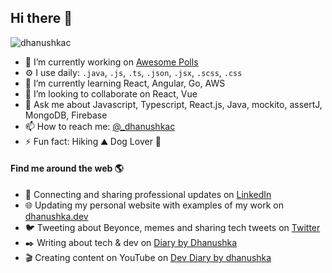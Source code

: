 ## Hi there 👦

<p align="left"> <img src="https://komarev.com/ghpvc/?username=dhanushkac" alt="dhanushkac" /> </p>

- 👾 I’m currently working on [Awesome Polls](https://github.com/dhanushkac/Awesome-Polls)
- ⚙️ I use daily: `.java`, `.js`, `.ts`, `.json`, `.jsx`, `.scss`, `.css`
- 🌱 I’m currently learning React, Angular, Go, AWS
- 👯 I’m looking to collaborate on React, Vue
- 💬 Ask me about Javascript, Typescript, React.js, Java, mockito, assertJ, MongoDB, Firebase
- 📫 How to reach me: [@_dhanushkac](https://twitter.com/_dhanushkac)
- ⚡ Fun fact: Hiking ⛰️ Dog Lover 🐶 

#### Find me around the web 🌎
- 💼 Connecting and sharing professional updates on <a href="https://www.linkedin.com/in/dhanushkac/">LinkedIn</a>
- 🌐 Updating my personal website with examples of my work on <a href="https://dhanushka.dev/">dhanushka.dev</a>
- 🐦 Tweeting about Beyonce, memes and sharing tech tweets on <a href="https://twitter.com/_dhanushkac">Twitter</a>
- ✒️ Writing about tech & dev on <a href="https://diarybydhanushka.dev/">Diary by Dhanushka</a>
- 🎬 Creating content on YouTube on <a href="https://www.youtube.com/channel/UCM2zpy5ZLgzFVCbUDsrSUaQ">Dev Diary by dhanushka</a>
